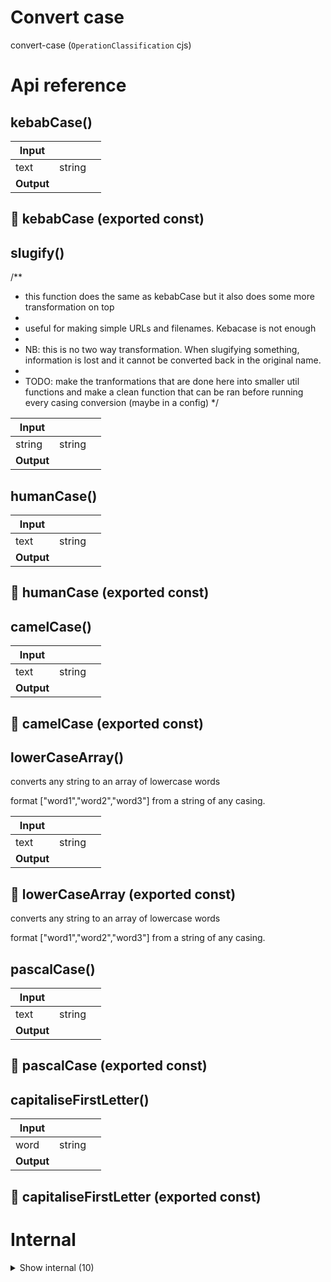# Convert case

convert-case (`OperationClassification` cjs)



# Api reference

## kebabCase()

| Input      |    |    |
| ---------- | -- | -- |
| text | string |  |
| **Output** |    |    |



## 📄 kebabCase (exported const)

## slugify()

/**
 * this function does the same as kebabCase but it also does some more transformation on top
 *
 * useful for making simple URLs and filenames. Kebacase is not enough
 *
 * NB: this is no two way transformation. When slugifying something, information is lost and it cannot be converted back in the original name.
 *
 * TODO: make the tranformations that are done here into smaller util functions and make a clean function that can be ran before running every casing conversion (maybe in a config)
 */


| Input      |    |    |
| ---------- | -- | -- |
| string | string |  |
| **Output** |    |    |



## humanCase()

| Input      |    |    |
| ---------- | -- | -- |
| text | string |  |
| **Output** |    |    |



## 📄 humanCase (exported const)

## camelCase()

| Input      |    |    |
| ---------- | -- | -- |
| text | string |  |
| **Output** |    |    |



## 📄 camelCase (exported const)

## lowerCaseArray()

converts any string to an array of lowercase words

format ["word1","word2","word3"] from a string of any casing.


| Input      |    |    |
| ---------- | -- | -- |
| text | string |  |
| **Output** |    |    |



## 📄 lowerCaseArray (exported const)

converts any string to an array of lowercase words

format ["word1","word2","word3"] from a string of any casing.


## pascalCase()

| Input      |    |    |
| ---------- | -- | -- |
| text | string |  |
| **Output** |    |    |



## 📄 pascalCase (exported const)

## capitaliseFirstLetter()

| Input      |    |    |
| ---------- | -- | -- |
| word | string |  |
| **Output** |    |    |



## 📄 capitaliseFirstLetter (exported const)

# Internal

<details><summary>Show internal (10)</summary>
    
  # capitalCase()




| Input      |    |    |
| ---------- | -- | -- |
| text | string |  |
| **Output** |    |    |



## convertCase()

| Input      |    |    |
| ---------- | -- | -- |
| text | string | NB: texts of more than a sentence are not supported |,| target | `Casing` |  |
| **Output** |    |    |



## getDelimiter()

| Input      |    |    |
| ---------- | -- | -- |
| target | `Casing` |  |
| **Output** | _ /   / - /    |    |



## snakeCase()

| Input      |    |    |
| ---------- | -- | -- |
| text | string |  |
| **Output** |    |    |



## 🔹 Casing

## 📄 capitalCase (exported const)

## 📄 convertCase (exported const)

## 📄 getDelimiter (exported const)

## 📄 snakeCase (exported const)

## 📄 test (exported const)

  </details>

